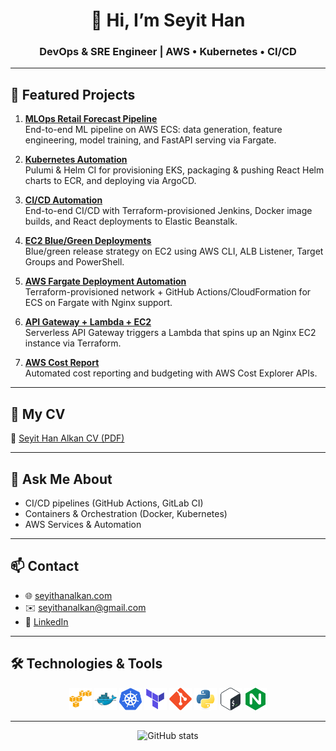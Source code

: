 <h1 align="center">👋 Hi, I’m Seyit Han</h1>
<h3 align="center">DevOps & SRE Engineer | AWS • Kubernetes • CI/CD</h3>

---

## 🔭 Featured Projects

1. **[MLOps Retail Forecast Pipeline](https://github.com/seyithanalkan/mlops-project)**  
   End-to-end ML pipeline on AWS ECS: data generation, feature engineering, model training, and FastAPI serving via Fargate.

2. **[Kubernetes Automation](https://github.com/seyithanalkan/kubernetes-automation)**  
   Pulumi & Helm CI for provisioning EKS, packaging & pushing React Helm charts to ECR, and deploying via ArgoCD.

3. **[CI/CD Automation](https://github.com/seyithanalkan/ci-cd-automation)**  
   End-to-end CI/CD with Terraform-provisioned Jenkins, Docker image builds, and React deployments to Elastic Beanstalk.

4. **[EC2 Blue/Green Deployments](https://github.com/seyithanalkan/ec2-blue-green)**  
   Blue/green release strategy on EC2 using AWS CLI, ALB Listener, Target Groups and PowerShell.

5. **[AWS Fargate Deployment Automation](https://github.com/seyithanalkan/aws-fargate-automation)**  
   Terraform-provisioned network + GitHub Actions/CloudFormation for ECS on Fargate with Nginx support.

6. **[API Gateway + Lambda + EC2](https://github.com/seyithanalkan/apigw-lambda-ec2)**  
   Serverless API Gateway triggers a Lambda that spins up an Nginx EC2 instance via Terraform.

7. **[AWS Cost Report](https://github.com/seyithanalkan/aws_cost_report)**  
   Automated cost reporting and budgeting with AWS Cost Explorer APIs.


---

## 💼 My CV

📄 [Seyit Han Alkan CV (PDF)](https://drive.google.com/file/d/19LbxWkmcC90fe2x2zx_Uy7LD3Xmm2TV8/view?usp=drivesdk)

---

## 💬 Ask Me About
- CI/CD pipelines (GitHub Actions, GitLab CI)  
- Containers & Orchestration (Docker, Kubernetes)  
- AWS Services & Automation  

---

## 📫 Contact
- 🌐 [seyithanalkan.com](https://seyithanalkan.com) 
- ✉️ seyithanalkan@gmail.com  
- 🔗 [LinkedIn](https://linkedin.com/in/seyithanalkan)

---

## 🛠️ Technologies & Tools

<p align="center">
  <img src="https://raw.githubusercontent.com/devicons/devicon/master/icons/amazonwebservices/amazonwebservices-original.svg" alt="AWS" width="36" height="36"/>
  <img src="https://raw.githubusercontent.com/devicons/devicon/master/icons/docker/docker-original.svg" alt="Docker" width="36" height="36"/>
  <img src="https://raw.githubusercontent.com/devicons/devicon/master/icons/kubernetes/kubernetes-original.svg" alt="Kubernetes" width="36" height="36"/>
  <img src="https://raw.githubusercontent.com/devicons/devicon/master/icons/terraform/terraform-original.svg" alt="Terraform" width="36" height="36"/>
  <img src="https://raw.githubusercontent.com/devicons/devicon/master/icons/git/git-original.svg" alt="Git" width="36" height="36"/>
  <img src="https://raw.githubusercontent.com/devicons/devicon/master/icons/python/python-original.svg" alt="Python" width="36" height="36"/>
  <img src="https://raw.githubusercontent.com/devicons/devicon/master/icons/bash/bash-original.svg" alt="Bash" width="36" height="36"/>
  <img src="https://raw.githubusercontent.com/devicons/devicon/master/icons/nginx/nginx-original.svg" alt="Nginx" width="36" height="36"/>
</p>

---

<p align="center">
  <img src="https://github-readme-stats.vercel.app/api?username=seyithanalkan&show_icons=true&theme=radical" alt="GitHub stats" />
</p>
